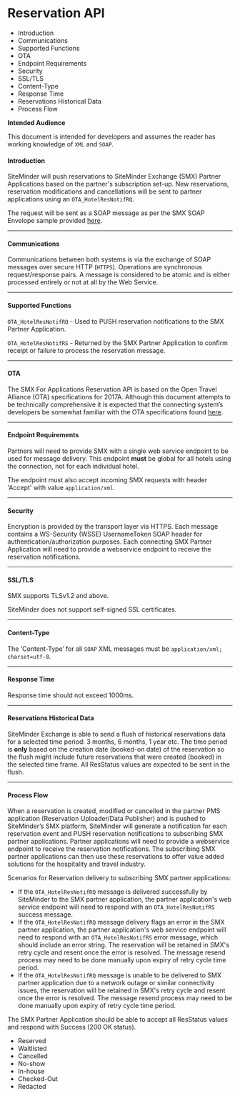 # Reservation API

* Introduction
* Communications
* Supported Functions
* OTA
* Endpoint Requirements
* Security
* SSL/TLS
* Content-Type
* Response Time
* Reservations Historical Data
* Process Flow

**Intended Audience**

This document is intended for developers and assumes the reader has working knowledge of `XML` and `SOAP`.

#### Introduction <a href="#reservationapi-introduction" id="reservationapi-introduction"></a>

SiteMinder will push reservations to SiteMinder Exchange (SMX) Partner Applications based on the partner's subscription set-up. New reservations, reservation modifications and cancellations will be sent to partner applications using an `OTA_HotelResNotifRQ`.

The request will be sent as a SOAP message as per the SMX SOAP Envelope sample provided [here](https://siteminder.atlassian.net/wiki/spaces/SMXAPPS/pages/1383366749).

***

#### Communications <a href="#reservationapi-communications" id="reservationapi-communications"></a>

Communications between both systems is via the exchange of SOAP messages over secure HTTP (`HTTPS`). Operations are synchronous request/response pairs. A message is considered to be atomic and is either processed entirely or not at all by the Web Service.

***

#### Supported Functions <a href="#reservationapi-supportedfunctions" id="reservationapi-supportedfunctions"></a>

`OTA_HotelResNotifRQ` - Used to PUSH reservation notifications to the SMX Partner Application.

`OTA_HotelResNotifRS` - Returned by the SMX Partner Application to confirm receipt or failure to process the reservation message.

***

#### OTA <a href="#reservationapi-ota" id="reservationapi-ota"></a>

The SMX For Applications Reservation API is based on the Open Travel Alliance (OTA) specifications for 2017A. Although this document attempts to be technically comprehensive it is expected that the connecting system’s developers be somewhat familiar with the OTA specifications found [here](http://www.opentravel.org).

***

#### Endpoint Requirements <a href="#reservationapi-endpointrequirements" id="reservationapi-endpointrequirements"></a>

Partners will need to provide SMX with a single web service endpoint to be used for message delivery. This endpoint **must** be global for all hotels using the connection, not for each individual hotel.

The endpoint must also accept incoming SMX requests with header 'Accept' with value `application/xml`.

***

#### Security <a href="#reservationapi-security" id="reservationapi-security"></a>

Encryption is provided by the transport layer via HTTPS. Each message contains a WS-Security (WSSE) UsernameToken SOAP header for authentication/authorization purposes. Each connecting SMX Partner Application will need to provide a webservice endpoint to receive the reservation notifications.

***

#### SSL/TLS <a href="#reservationapi-ssl-tls" id="reservationapi-ssl-tls"></a>

SMX supports TLSv1.2 and above.

SiteMinder does not support self-signed SSL certificates.

***

#### Content-Type <a href="#reservationapi-content-type" id="reservationapi-content-type"></a>

The ‘Content-Type’ for all `SOAP` XML messages must be `application/xml; charset=utf-8`.

***

#### Response Time <a href="#reservationapi-responsetime" id="reservationapi-responsetime"></a>

Response time should not exceed 1000ms.

***

#### Reservations Historical Data <a href="#reservationapi-reservationshistoricaldata" id="reservationapi-reservationshistoricaldata"></a>

SiteMinder Exchange is able to send a flush of historical reservations data for a selected time period: 3 months, 6 months, 1 year etc. The time period is **only** based on the creation date (booked-on date) of the reservation so the flush might include future reservations that were created (booked) in the selected time frame. All ResStatus values are expected to be sent in the flush.

***

#### Process Flow <a href="#reservationapi-processflow" id="reservationapi-processflow"></a>

When a reservation is created, modified or cancelled in the partner PMS application (Reservation Uploader/Data Publisher) and is pushed to SiteMinder’s SMX platform, SiteMinder will generate a notification for each reservation event and PUSH reservation notifications to subscribing SMX partner applications. Partner applications will need to provide a webservice endpoint to receive the reservation notifications. The subscribing SMX partner applications can then use these reservations to offer value added solutions for the hospitality and travel industry.

Scenarios for Reservation delivery to subscribing SMX partner applications:

* If the `OTA_HotelResNotifRQ` message is delivered successfully by SiteMinder to the SMX partner application, the partner application's web service endpoint will need to respond with an `OTA_HotelResNotifRS` success message.
* If the `OTA_HotelResNotifRQ` message delivery flags an error in the SMX partner application, the partner application's web service endpoint will need to respond with an `OTA_HotelResNotifRS` error message, which should include an error string. The reservation will be retained in SMX's retry cycle and resent once the error is resolved. The message resend process may need to be done manually upon expiry of retry cycle time period.
* If the `OTA_HotelResNotifRQ` message is unable to be delivered to SMX partner application due to a network outage or similar connectivity issues, the reservation will be retained in SMX's retry cycle and resent once the error is resolved. The message resend process may need to be done manually upon expiry of retry cycle time period.

The SMX Partner Application should be able to accept all ResStatus values and respond with Success (200 OK status).

* Reserved
* Waitlisted
* Cancelled
* No-show
* In-house
* Checked-Out
* Redacted
